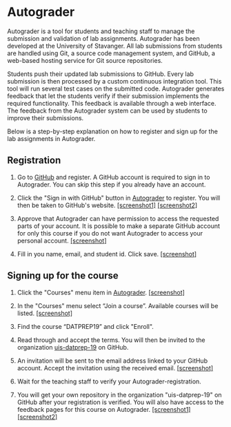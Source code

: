 # Autograder

Autograder is a tool for students and teaching staff to manage the submission and
validation of lab assignments. Autograder has been developed at the University of Stavanger.
All lab submissions from students are handled using Git, a source code
management system, and GitHub, a web-based hosting service for Git source
repositories.

Students push their updated lab submissions to GitHub. Every lab submission is
then processed by a custom continuous integration tool. This tool will run
several test cases on the submitted code. Autograder generates feedback that
let the students verify if their submission implements the required
functionality. This feedback is available through a web interface. The feedback
from the Autograder system can be used by students to improve their
submissions.

Below is a step-by-step explanation on how to register and sign up for the lab
assignments in Autograder.

## Registration

1. Go to [GitHub](http://github.com) and register. A GitHub account is required
   to sign in to Autograder. You can skip this step if you already have an
   account.

2. Click the "Sign in with GitHub" button in
   [Autograder](http://ag3.ux.uis.no) to register. You will then be
   taken to GitHub's website. [\[screenshot1\]](images/reg1_2a.png) [\[screenshot2\]](images/reg1_2b.png)

3. Approve that Autograder can have permission to access the
   requested parts of your account. It is possible to make a separate GitHub
   account for only this course if you do not want Autograder to access your
   personal account. [\[screenshot\]](images/reg1_3.png)

4. Fill in you name, email, and student id. Click save. [\[screenshot\]](images/reg1_4.png)

## Signing up for the course

1. Click the "Courses" menu item in [Autograder](http://ag3.ux.uis.no). [\[screenshot\]](images/reg2_1.png)

2. In the "Courses" menu select “Join a course”. Available courses will be listed. [\[screenshot\]](images/reg2_2_4.png)

3. Find the course “DATPREP19” and click "Enroll".

4. Read through and accept the terms. You will then be invited to the
   organization [uis-datprep-19](http://www.github.com/uis-datprep-19) on GitHub.

5. An invitation will be sent to the email address linked to your GitHub
   account. Accept the invitation using the received email. [\[screenshot\]](images/reg2_5.png)

6. Wait for the teaching staff to verify your Autograder-registration.

7. You will get your own repository in the organization "uis-datprep-19" on GitHub
   after your registration is verified. You will also have access to the
   feedback pages for this course on Autograder. [\[screenshot1\]](images/reg2_7a.png) [\[screenshot2\]](images/reg2_7b.png)
